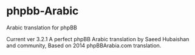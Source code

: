 # phpbb-Arabic
Arabic translation for phpBB

Current ver 3.2.1
A perfect phpBB Arabic translation by Saeed Hubaishan and community, Based on  2014 phpBBArabia.com translation.
